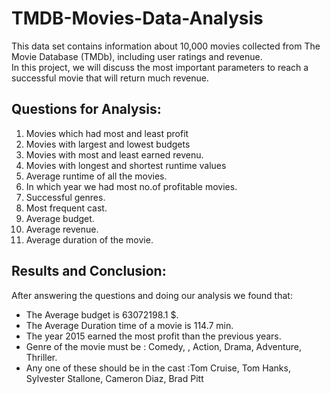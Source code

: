 # TMDB-Movies-Data-Analysis
This data set contains information about 10,000 movies collected from The Movie Database (TMDb), including user ratings and revenue. <br>
In this project, we will discuss the most important parameters to reach a successful movie that will return much revenue.<br>

## Questions for Analysis:
1. Movies which had most and least profit
2. Movies with largest and lowest budgets
3. Movies with most and least earned revenu.
4. Movies with longest and shortest runtime values
5. Average runtime of all the movies.
6. In which year we had most no.of profitable movies.
7. Successful genres.
8. Most frequent cast.
9. Average budget.
10. Average revenue.
11. Average duration of the movie.

## Results and Conclusion:
After answering the questions and doing our analysis we found that:<br>
* The Average budget is 63072198.1 $.
* The Average Duration time of a movie is 114.7 min.
* The year 2015 earned the most profit than the previous years.
* Genre of the movie must be : Comedy, , Action, Drama, Adventure, Thriller.
* Any one of these should be in the cast :Tom Cruise, Tom Hanks, Sylvester Stallone, Cameron Diaz, Brad Pitt


